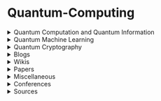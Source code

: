 <h1>Quantum-Computing</h1>

<details><summary>Quantum Computation and Quantum Information</summary>
<ul style="list-style-type:none">
    <li><details>
        <summary>Courses</summary>
    <ul style="list-style-type:none">
        <li><details><summary>Beginners</summary>
        </details></li>
        <li><details><summary>Intermediate</summary>
        </details></li>
        <li><details><summary>Advanced</summary>
        </details></li>
    </details></li>
    <li><details><summary>Lecture notes</summary>
    <ul style="list-style-type:circle">
        <li><a href="https://cs.uwaterloo.ca/~watrous/TQI/">The Theory of Quantum Information</a> by <i>J. Watrous</i>.</li>
        <li><a href="http://www.theory.caltech.edu/~preskill/ph219/index.html">Quantum Computation</a> by <i>J. Preskill</i>.</li>
        <li><a href="https://homepages.cwi.nl/~rdewolf/qc11.html">Quantum Computing</a> by <i>R. de Wolf</i>.</li>
    </ul>
    </details></li>
    <li><details><summary>Textbook(s)</summary>
    <ul>
        <li> <a href="https://dl.acm.org/citation.cfm?id=1972505">Quantum Computation and Quantum Information: 10th Anniversary Edition</a> by <i>M. Nielsen</i> and <i>I. Chuang</i>. - [<a href="http://csis.pace.edu/ctappert/cs837-18spring/QC-textbook.pdf"> PDF </a>] </li>
    </ul>
    </details></li>
</ul>
</details>

<details><summary>Quantum Machine Learning</summary>
<ul>    
    <details><summary>Courses</summary>
    <ul>
    </ul></details>
    <details><summary>Lecture notes</summary>
    <ul>
    </ul></details>
    <details><summary>Textbook(s)</summary>
    <ul>
    </ul></details>
</ul>
</details>

<details><summary>Quantum Cryptography</summary>
<ul>    
    <details><summary>Courses</summary>
    <ul>
    </ul></details>
    <details><summary>Lecture notes</summary>
    <ul>
    </ul></details>
    <details><summary>Textbook(s)</summary>
    <ul>
    </ul></details>
</ul>
</details>

<details><summary>Blogs</summary>
<ul>
</ul>
</details>

<details><summary>Wikis</summary>
<ul>
</ul>
</details>

<details><summary>Papers</summary>
<ul>
</ul>
</details>

<details><summary>Miscellaneous</summary>
<ul>
</ul></details>

<details><summary>Conferences</summary>
<ul>
</ul></details>

<details><summary>Sources</summary>
<ul>
    <li><a href="https://www.cs.umd.edu/class/spring2018/cmsc457/reference.html"> References</a> of <a href="https://www.cs.umd.edu/class/spring2018/cmsc457">CMSC/PHYS 457</a> by <a href="https://www.cs.umd.edu/~xwu">Xiaodi Wu</a>.</li>
</ul></details>
